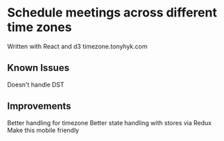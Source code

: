 # Schedule meetings across different time zones
Written with React and d3
timezone.tonyhyk.com

## Known Issues
Doesn't handle DST

## Improvements
Better handling for timezone
Better state handling with stores via Redux
Make this mobile friendly
